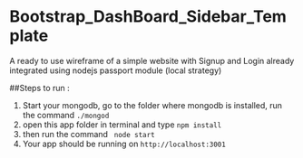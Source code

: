 # Bootstrap_DashBoard_Sidebar_Template
A ready to use wireframe of a simple website with Signup and Login already integrated using nodejs passport module (local strategy)

##Steps to run :

1. Start your mongodb, go to the folder where mongodb is installed, run the command 
    `./mongod`
2. open this app folder in terminal and type 
    `npm install`
3. then run the command  ` node start`
4. Your app should be running on `http://localhost:3001`

